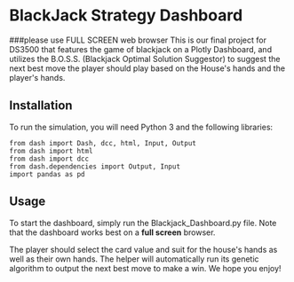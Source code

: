# BlackJack Strategy Dashboard
###please use FULL SCREEN web browser
This is our final project for DS3500 that features the game of blackjack on a Plotly Dashboard, and utilizes the B.O.S.S. (Blackjack Optimal Solution Suggestor) to suggest the next best move the player should play based on the House's hands and the player's hands. 

## Installation
To run the simulation, you will need Python 3 and the following libraries:
```
from dash import Dash, dcc, html, Input, Output
from dash import html
from dash import dcc
from dash.dependencies import Output, Input
import pandas as pd
```
## Usage
To start the dashboard, simply run the Blackjack_Dashboard.py file. Note that the dashboard works best on a **full screen** browser. 

The player should select the card value and suit for the house's hands as well as their own hands. The helper will automatically run its genetic algorithm to output the next best move to make a win. We hope you enjoy!
